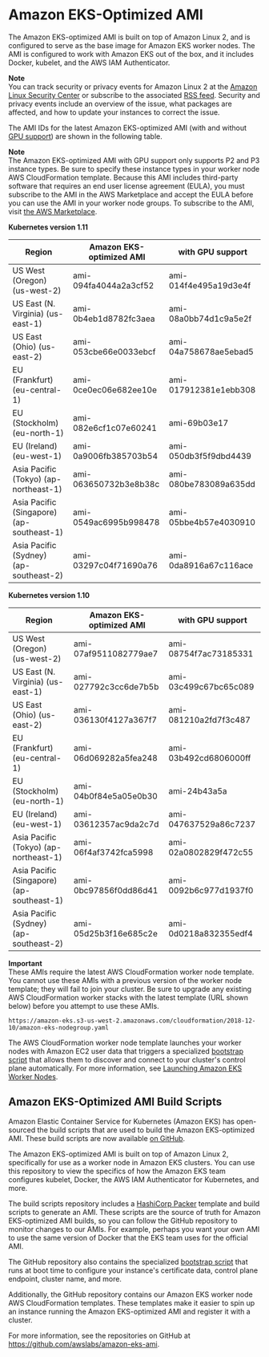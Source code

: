 # Amazon EKS\-Optimized AMI<a name="eks-optimized-ami"></a>

The Amazon EKS\-optimized AMI is built on top of Amazon Linux 2, and is configured to serve as the base image for Amazon EKS worker nodes\. The AMI is configured to work with Amazon EKS out of the box, and it includes Docker, kubelet, and the AWS IAM Authenticator\. 

**Note**  
You can track security or privacy events for Amazon Linux 2 at the [Amazon Linux Security Center](https://alas.aws.amazon.com/alas2.html) or subscribe to the associated [RSS feed](https://alas.aws.amazon.com/AL2/alas.rss)\. Security and privacy events include an overview of the issue, what packages are affected, and how to update your instances to correct the issue\.

The AMI IDs for the latest Amazon EKS\-optimized AMI \(with and without [GPU support](gpu-ami.md)\) are shown in the following table\.

**Note**  
The Amazon EKS\-optimized AMI with GPU support only supports P2 and P3 instance types\. Be sure to specify these instance types in your worker node AWS CloudFormation template\. Because this AMI includes third\-party software that requires an end user license agreement \(EULA\), you must subscribe to the AMI in the AWS Marketplace and accept the EULA before you can use the AMI in your worker node groups\. To subscribe to the AMI, visit [the AWS Marketplace](https://aws.amazon.com/marketplace/pp/B07GRHFXGM)\.


**Kubernetes version 1\.11**  

| Region | Amazon EKS\-optimized AMI | with GPU support | 
| --- | --- | --- | 
| US West \(Oregon\) \(us\-west\-2\) | ami\-094fa4044a2a3cf52 | ami\-014f4e495a19d3e4f | 
| US East \(N\. Virginia\) \(us\-east\-1\) | ami\-0b4eb1d8782fc3aea | ami\-08a0bb74d1c9a5e2f | 
| US East \(Ohio\) \(us\-east\-2\) | ami\-053cbe66e0033ebcf | ami\-04a758678ae5ebad5 | 
| EU \(Frankfurt\) \(eu\-central\-1\) | ami\-0ce0ec06e682ee10e | ami\-017912381e1ebb308 | 
| EU \(Stockholm\) \(eu\-north\-1\) | ami\-082e6cf1c07e60241 | ami\-69b03e17  | 
| EU \(Ireland\) \(eu\-west\-1\) | ami\-0a9006fb385703b54 | ami\-050db3f5f9dbd4439 | 
| Asia Pacific \(Tokyo\) \(ap\-northeast\-1\) | ami\-063650732b3e8b38c | ami\-080be783089a635dd | 
| Asia Pacific \(Singapore\) \(ap\-southeast\-1\) | ami\-0549ac6995b998478 | ami\-05bbe4b57e4030910 | 
| Asia Pacific \(Sydney\) \(ap\-southeast\-2\) | ami\-03297c04f71690a76 | ami\-0da8916a67c116ace | 


**Kubernetes version 1\.10**  

| Region | Amazon EKS\-optimized AMI | with GPU support | 
| --- | --- | --- | 
| US West \(Oregon\) \(us\-west\-2\) | ami\-07af9511082779ae7 | ami\-08754f7ac73185331 | 
| US East \(N\. Virginia\) \(us\-east\-1\) | ami\-027792c3cc6de7b5b | ami\-03c499c67bc65c089 | 
| US East \(Ohio\) \(us\-east\-2\) | ami\-036130f4127a367f7 | ami\-081210a2fd7f3c487 | 
| EU \(Frankfurt\) \(eu\-central\-1\) | ami\-06d069282a5fea248 | ami\-03b492cd6806000ff | 
| EU \(Stockholm\) \(eu\-north\-1\) | ami\-04b0f84e5a05e0b30 | ami\-24b43a5a | 
| EU \(Ireland\) \(eu\-west\-1\) | ami\-03612357ac9da2c7d | ami\-047637529a86c7237 | 
| Asia Pacific \(Tokyo\) \(ap\-northeast\-1\) | ami\-06f4af3742fca5998 | ami\-02a0802829f472c55 | 
| Asia Pacific \(Singapore\) \(ap\-southeast\-1\) | ami\-0bc97856f0dd86d41 | ami\-0092b6c977d1937f0 | 
| Asia Pacific \(Sydney\) \(ap\-southeast\-2\) | ami\-05d25b3f16e685c2e | ami\-0d0218a832355edf4 | 

**Important**  
These AMIs require the latest AWS CloudFormation worker node template\. You cannot use these AMIs with a previous version of the worker node template; they will fail to join your cluster\. Be sure to upgrade any existing AWS CloudFormation worker stacks with the latest template \(URL shown below\) before you attempt to use these AMIs\.  

```
https://amazon-eks.s3-us-west-2.amazonaws.com/cloudformation/2018-12-10/amazon-eks-nodegroup.yaml
```

The AWS CloudFormation worker node template launches your worker nodes with Amazon EC2 user data that triggers a specialized [bootstrap script](https://github.com/awslabs/amazon-eks-ami/blob/master/files/bootstrap.sh) that allows them to discover and connect to your cluster's control plane automatically\. For more information, see [Launching Amazon EKS Worker Nodes](launch-workers.md)\.

## Amazon EKS\-Optimized AMI Build Scripts<a name="eks-ami-build-scripts"></a>

Amazon Elastic Container Service for Kubernetes \(Amazon EKS\) has open\-sourced the build scripts that are used to build the Amazon EKS\-optimized AMI\. These build scripts are now available [on GitHub](https://github.com/awslabs/amazon-eks-ami)\.

 The Amazon EKS\-optimized AMI is built on top of Amazon Linux 2, specifically for use as a worker node in Amazon EKS clusters\. You can use this repository to view the specifics of how the Amazon EKS team configures kubelet, Docker, the AWS IAM Authenticator for Kubernetes, and more\. 

 The build scripts repository includes a [HashiCorp Packer](https://www.packer.io/) template and build scripts to generate an AMI\. These scripts are the source of truth for Amazon EKS\-optimized AMI builds, so you can follow the GitHub repository to monitor changes to our AMIs\. For example, perhaps you want your own AMI to use the same version of Docker that the EKS team uses for the official AMI\. 

The GitHub repository also contains the specialized [bootstrap script](https://github.com/awslabs/amazon-eks-ami/blob/master/files/bootstrap.sh) that runs at boot time to configure your instance's certificate data, control plane endpoint, cluster name, and more\.

 Additionally, the GitHub repository contains our Amazon EKS worker node AWS CloudFormation templates\. These templates make it easier to spin up an instance running the Amazon EKS\-optimized AMI and register it with a cluster\.

 For more information, see the repositories on GitHub at [https://github\.com/awslabs/amazon\-eks\-ami](https://github.com/awslabs/amazon-eks-ami)\.